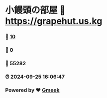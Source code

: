 # 小饅頭の部屋 :link: https://grapehut.us.kg 
### :page_facing_up: [10](https://grapehut.us.kg/tag.html) 
### :speech_balloon: 0 
### :hibiscus: 55282 
### :alarm_clock: 2024-09-25 16:06:47 
### Powered by :heart: [Gmeek](https://github.com/Meekdai/Gmeek)
